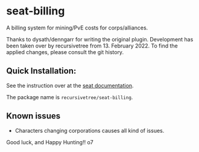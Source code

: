 # seat-billing
A billing system for mining/PvE costs for corps/alliances.

Thanks to dysath/denngarr for writing the original plugin. Development has been taken over by recursivetree from 13. February 2022. To find the applied changes, please consult the git history.

## Quick Installation:

See the instruction over at the [seat documentation](https://eveseat.github.io/docs/community_packages/).

The package name is `recursivetree/seat-billing`.

## Known issues
* Characters changing corporations causes all kind of issues.

Good luck, and Happy Hunting!!  o7

